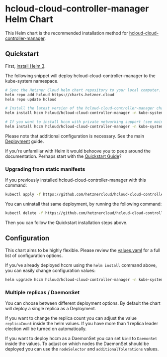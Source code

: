 # hcloud-cloud-controller-manager Helm Chart

This Helm chart is the recommended installation method for [hcloud-cloud-controller-manager](https://github.com/hetznercloud/hcloud-cloud-controller-manager).

## Quickstart

First, [install Helm 3](https://helm.sh/docs/intro/install/).

The following snippet will deploy hcloud-cloud-controller-manager to the kube-system namespace.

```sh
# Sync the Hetzner Cloud helm chart repository to your local computer.
helm repo add hcloud https://charts.hetzner.cloud
helm repo update hcloud

# Install the latest version of the hcloud-cloud-controller-manager chart.
helm install hccm hcloud/hcloud-cloud-controller-manager -n kube-system

# If you want to install hccm with private networking support (see main Deployment guide for more info).
helm install hccm hcloud/hcloud-cloud-controller-manager -n kube-system --set networking.enabled=true
```

Please note that additional configuration is necessary. See the main [Deployment](https://github.com/hetznercloud/hcloud-cloud-controller-manager#deployment) guide.

If you're unfamiliar with Helm it would behoove you to peep around the documentation. Perhaps start with the [Quickstart Guide](https://helm.sh/docs/intro/quickstart/)?

### Upgrading from static manifests

If you previously installed hcloud-cloud-controller-manager with this command:

```sh
kubectl apply -f https://github.com/hetznercloud/hcloud-cloud-controller-manager/releases/latest/download/ccm.yaml
```

You can uninstall that same deployment, by running the following command:

```sh
kubectl delete -f https://github.com/hetznercloud/hcloud-cloud-controller-manager/releases/latest/download/ccm.yaml
```

Then you can follow the Quickstart installation steps above.

## Configuration

This chart aims to be highly flexible. Please review the [values.yaml](./values.yaml) for a full list of configuration options.

If you've already deployed hccm using the `helm install` command above, you can easily change configuration values:

```sh
helm upgrade hccm hcloud/hcloud-cloud-controller-manager -n kube-system --set monitoring.podMonitor.enabled=true
```

### Multiple replicas / DaemonSet

You can choose between different deployment options. By default the chart will deploy a single replica as a Deployment.

If you want to change the replica count you can adjust the value `replicaCount` inside the helm values.
If you have more than 1 replica leader election will be turned on automatically.

If you want to deploy hccm as a DaemonSet you can set `kind` to `DaemonSet` inside the values. 
To adjust on which nodes the DaemonSet should be deployed you can use the `nodeSelector` and `additionalTolerations` values.
